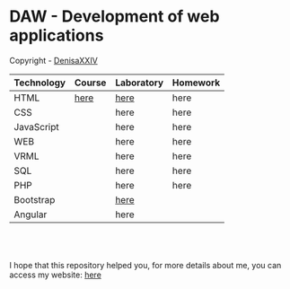 # DAW - Development of web applications

Copyright - [DenisaXXIV](https://github.com/DenisaXXIV)



|Technology|Course|Laboratory|Homework|
|----------|------|----------|--------|
| HTML     |[here](https://github.com/DenisaXXIV/FMI-UniTBv/blob/master/Year_3/Semester_I/DAW%20-%20Development%20of%20web%20applications/course/meniu_tabara.html)|[here](https://github.com/DenisaXXIV/FMI-UniTBv/tree/master/Year_3/Semester_I/DAW%20-%20Development%20of%20web%20applications/laboratory/HTML)  |here    | 
|CSS       ||here|here|
|JavaScript||here|here|
| WEB      ||here|here|
| VRML     ||here|here|
| SQL      ||here|here|
| PHP      ||here|here|
| Bootstrap||[here](https://github.com/DenisaXXIV/FMI-UniTBv/tree/master/Year_3/Semester_I/DAW%20-%20Development%20of%20web%20applications/laboratory/Bootstrap)||
| Angular  ||here||

</br>
</br>
</br>
I hope that this repository helped you, for more details about me, you can access my website:  <a href="https://denisa-vasile.info/"> here </a>


